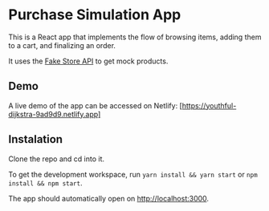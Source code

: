 # Purchase Simulation App

This is a React app that implements the flow of browsing items, adding them to a cart, and finalizing an order.

It uses the [Fake Store API](https://fakestoreapi.com) to get mock products.

## Demo

A live demo of the app can be accessed on Netlify: [https://youthful-dijkstra-9ad9d9.netlify.app]

## Instalation

Clone the repo and cd into it.

To get the development workspace, run `yarn install && yarn start` or `npm install && npm start`.

The app should automatically open on [http://localhost:3000](localhost:3000).
